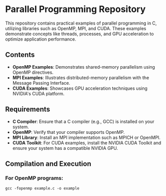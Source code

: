 # Parallel Programming Repository

This repository contains practical examples of parallel programming in C, utilizing libraries such as OpenMP, MPI, and CUDA. These examples demonstrate concepts like threads, processes, and GPU acceleration to optimize application performance.

## Contents

- **OpenMP Examples**: Demonstrates shared-memory parallelism using OpenMP directives.
- **MPI Examples**: Illustrates distributed-memory parallelism with the Message Passing Interface.
- **CUDA Examples**: Showcases GPU acceleration techniques using NVIDIA's CUDA platform.

## Requirements

- **C Compiler**: Ensure that a C compiler (e.g., GCC) is installed on your system.
- **OpenMP**: Verify that your compiler supports OpenMP.
- **MPI Library**: Install an MPI implementation such as MPICH or OpenMPI.
- **CUDA Toolkit**: For CUDA examples, install the NVIDIA CUDA Toolkit and ensure your system has a compatible NVIDIA GPU.

## Compilation and Execution


### For OpenMP programs:
```
gcc -fopenmp example.c -o example
```

